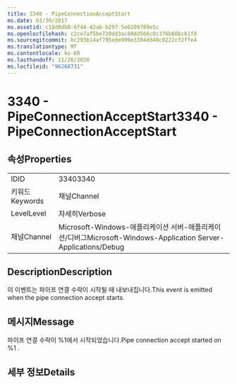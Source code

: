 ```yaml
---
title: 3340 - PipeConnectionAcceptStart
ms.date: 03/30/2017
ms.assetid: c18d0db8-6f44-42ab-b297-5e0209789e5c
ms.openlocfilehash: c2ce7af5be720dd3ac88dd566c0c376b60bcb1f8
ms.sourcegitcommit: bc293b14af795e0e999e3304dd40c0222cf2ffe4
ms.translationtype: MT
ms.contentlocale: ko-KR
ms.lasthandoff: 11/26/2020
ms.locfileid: "96268731"
---
```

# <a name="3340---pipeconnectionacceptstart"></a><span data-ttu-id="49a50-102">3340 - PipeConnectionAcceptStart</span><span class="sxs-lookup"><span data-stu-id="49a50-102">3340 - PipeConnectionAcceptStart</span></span>

## <a name="properties"></a><span data-ttu-id="49a50-103">속성</span><span class="sxs-lookup"><span data-stu-id="49a50-103">Properties</span></span>  
  
|||  
|-|-|  
|<span data-ttu-id="49a50-104">ID</span><span class="sxs-lookup"><span data-stu-id="49a50-104">ID</span></span>|<span data-ttu-id="49a50-105">3340</span><span class="sxs-lookup"><span data-stu-id="49a50-105">3340</span></span>|  
|<span data-ttu-id="49a50-106">키워드</span><span class="sxs-lookup"><span data-stu-id="49a50-106">Keywords</span></span>|<span data-ttu-id="49a50-107">채널</span><span class="sxs-lookup"><span data-stu-id="49a50-107">Channel</span></span>|  
|<span data-ttu-id="49a50-108">Level</span><span class="sxs-lookup"><span data-stu-id="49a50-108">Level</span></span>|<span data-ttu-id="49a50-109">자세히</span><span class="sxs-lookup"><span data-stu-id="49a50-109">Verbose</span></span>|  
|<span data-ttu-id="49a50-110">채널</span><span class="sxs-lookup"><span data-stu-id="49a50-110">Channel</span></span>|<span data-ttu-id="49a50-111">Microsoft-Windows-애플리케이션 서버-애플리케이션/디버그</span><span class="sxs-lookup"><span data-stu-id="49a50-111">Microsoft-Windows-Application Server-Applications/Debug</span></span>|  
  
## <a name="description"></a><span data-ttu-id="49a50-112">Description</span><span class="sxs-lookup"><span data-stu-id="49a50-112">Description</span></span>  

 <span data-ttu-id="49a50-113">이 이벤트는 파이프 연결 수락이 시작될 때 내보내집니다.</span><span class="sxs-lookup"><span data-stu-id="49a50-113">This event is emitted when the pipe connection accept starts.</span></span>  
  
## <a name="message"></a><span data-ttu-id="49a50-114">메시지</span><span class="sxs-lookup"><span data-stu-id="49a50-114">Message</span></span>  

 <span data-ttu-id="49a50-115">파이프 연결 수락이 %1에서 시작되었습니다.</span><span class="sxs-lookup"><span data-stu-id="49a50-115">Pipe connection accept started on %1 .</span></span>  
  
## <a name="details"></a><span data-ttu-id="49a50-116">세부 정보</span><span class="sxs-lookup"><span data-stu-id="49a50-116">Details</span></span>
